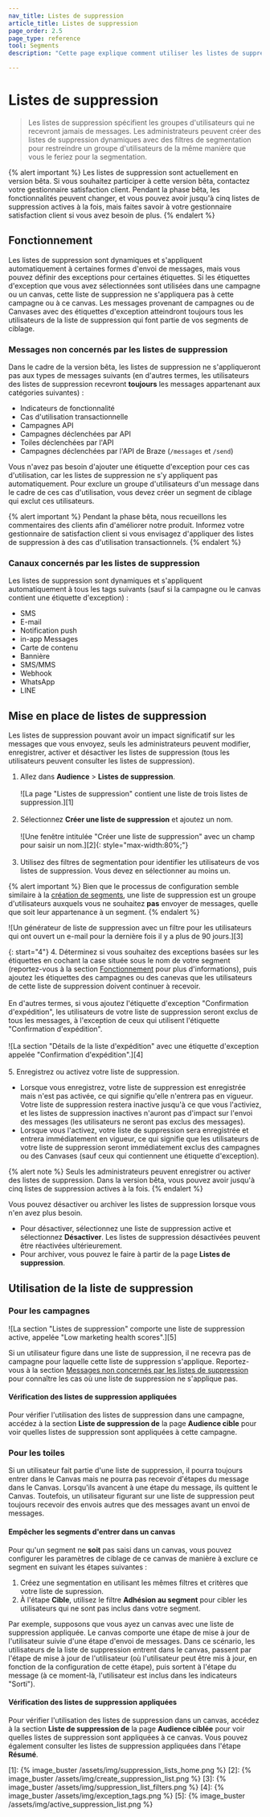 ```yaml
---
nav_title: Listes de suppression
article_title: Listes de suppression
page_order: 2.5
page_type: reference
tool: Segments
description: "Cette page explique comment utiliser les listes de suppression pour spécifier les utilisateurs qui ne doivent jamais recevoir vos messages."

---
```


# Listes de suppression

> Les listes de suppression spécifient les groupes d'utilisateurs qui ne recevront jamais de messages. Les administrateurs peuvent créer des listes de suppression dynamiques avec des filtres de segmentation pour restreindre un groupe d'utilisateurs de la même manière que vous le feriez pour la segmentation.

{% alert important %}
Les listes de suppression sont actuellement en version bêta. Si vous souhaitez participer à cette version bêta, contactez votre gestionnaire satisfaction client. Pendant la phase bêta, les fonctionnalités peuvent changer, et vous pouvez avoir jusqu'à cinq listes de suppression actives à la fois, mais faites savoir à votre gestionnaire satisfaction client si vous avez besoin de plus.
{% endalert %}

## Fonctionnement

Les listes de suppression sont dynamiques et s'appliquent automatiquement à certaines formes d'envoi de messages, mais vous pouvez définir des exceptions pour certaines étiquettes. Si les étiquettes d'exception que vous avez sélectionnées sont utilisées dans une campagne ou un canvas, cette liste de suppression ne s'appliquera pas à cette campagne ou à ce canvas. Les messages provenant de campagnes ou de Canvases avec des étiquettes d'exception atteindront toujours tous les utilisateurs de la liste de suppression qui font partie de vos segments de ciblage.

### Messages non concernés par les listes de suppression

Dans le cadre de la version bêta, les listes de suppression ne s'appliqueront pas aux types de messages suivants (en d'autres termes, les utilisateurs des listes de suppression recevront **toujours** les messages appartenant aux catégories suivantes) :
- Indicateurs de fonctionnalité
- Cas d'utilisation transactionnelle
- Campagnes API
- Campagnes déclenchées par API
- Toiles déclenchées par l'API
- Campagnes déclenchées par l'API de Braze (`/messages` et `/send`)

Vous n'avez pas besoin d'ajouter une étiquette d'exception pour ces cas d'utilisation, car les listes de suppression ne s'y appliquent pas automatiquement. Pour exclure un groupe d'utilisateurs d'un message dans le cadre de ces cas d'utilisation, vous devez créer un segment de ciblage qui exclut ces utilisateurs.

{% alert important %}
Pendant la phase bêta, nous recueillons les commentaires des clients afin d'améliorer notre produit. Informez votre gestionnaire de satisfaction client si vous envisagez d'appliquer des listes de suppression à des cas d'utilisation transactionnels.
{% endalert %}

### Canaux concernés par les listes de suppression

Les listes de suppression sont dynamiques et s'appliquent automatiquement à tous les tags suivants (sauf si la campagne ou le canvas contient une étiquette d'exception) : 
- SMS
- E-mail
- Notification push
- in-app Messages
- Carte de contenu
- Bannière
- SMS/MMS
- Webhook
- WhatsApp
- LINE

## Mise en place de listes de suppression

Les listes de suppression pouvant avoir un impact significatif sur les messages que vous envoyez, seuls les administrateurs peuvent modifier, enregistrer, activer et désactiver les listes de suppression (tous les utilisateurs peuvent consulter les listes de suppression).

1. Allez dans **Audience** > **Listes de suppression**.<br><br>![La page "Listes de suppression" contient une liste de trois listes de suppression.][1]<br><br>
2. Sélectionnez **Créer une liste de suppression** et ajoutez un nom.<br><br>![Une fenêtre intitulée "Créer une liste de suppression" avec un champ pour saisir un nom.][2]{: style="max-width:80%;"}<br><br>
3. Utilisez des filtres de segmentation pour identifier les utilisateurs de vos listes de suppression. Vous devez en sélectionner au moins un.

{% alert important %}
Bien que le processus de configuration semble similaire à la [création de segments]({{site.baseurl}}/user_guide/engagement_tools/segments/creating_a_segment/), une liste de suppression est un groupe d'utilisateurs auxquels vous ne souhaitez **pas** envoyer de messages, quelle que soit leur appartenance à un segment.
{% endalert %}

![Un générateur de liste de suppression avec un filtre pour les utilisateurs qui ont ouvert un e-mail pour la dernière fois il y a plus de 90 jours.][3]

{: start="4"}
4\. Déterminez si vous souhaitez des exceptions basées sur les étiquettes en cochant la case située sous le nom de votre segment (reportez-vous à la section [Fonctionnement](#how-it-works) pour plus d'informations), puis ajoutez les étiquettes des campagnes ou des canevas que les utilisateurs de cette liste de suppression doivent continuer à recevoir. <br><br>En d'autres termes, si vous ajoutez l'étiquette d'exception "Confirmation d'expédition", les utilisateurs de votre liste de suppression seront exclus de tous les messages, à l'exception de ceux qui utilisent l'étiquette "Confirmation d'expédition".<br><br>![La section "Détails de la liste d'expédition" avec une étiquette d'exception appelée "Confirmation d'expédition".][4]<br><br>
5\. Enregistrez ou activez votre liste de suppression.
- Lorsque vous enregistrez, votre liste de suppression est enregistrée mais n'est pas activée, ce qui signifie qu'elle n'entrera pas en vigueur. Votre liste de suppression restera inactive jusqu'à ce que vous l'activiez, et les listes de suppression inactives n'auront pas d'impact sur l'envoi des messages (les utilisateurs ne seront pas exclus des messages).
- Lorsque vous l'activez, votre liste de suppression sera enregistrée et entrera immédiatement en vigueur, ce qui signifie que les utilisateurs de votre liste de suppression seront immédiatement exclus des campagnes ou des Canvases (sauf ceux qui contiennent une étiquette d'exception).

{% alert note %}
Seuls les administrateurs peuvent enregistrer ou activer des listes de suppression. Dans la version bêta, vous pouvez avoir jusqu'à cinq listes de suppression actives à la fois.
{% endalert %}

Vous pouvez désactiver ou archiver les listes de suppression lorsque vous n'en avez plus besoin. 
- Pour désactiver, sélectionnez une liste de suppression active et sélectionnez **Désactiver**. Les listes de suppression désactivées peuvent être réactivées ultérieurement.
- Pour archiver, vous pouvez le faire à partir de la page **Listes de suppression**.

## Utilisation de la liste de suppression

### Pour les campagnes

![La section "Listes de suppression" comporte une liste de suppression active, appelée "Low marketing health scores".][5]

Si un utilisateur figure dans une liste de suppression, il ne recevra pas de campagne pour laquelle cette liste de suppression s'applique. Reportez-vous à la section [Messages non concernés par les listes de suppression](#messages-not-affected-by-suppression-lists) pour connaître les cas où une liste de suppression ne s'applique pas.

#### Vérification des listes de suppression appliquées

Pour vérifier l'utilisation des listes de suppression dans une campagne, accédez à la section **Liste de suppression de** la page **Audience cible** pour voir quelles listes de suppression sont appliquées à cette campagne.

### Pour les toiles

Si un utilisateur fait partie d'une liste de suppression, il pourra toujours entrer dans le Canvas mais ne pourra pas recevoir d'étapes du message dans le Canvas. Lorsqu'ils avancent à une étape du message, ils quittent le Canvas. Toutefois, un utilisateur figurant sur une liste de suppression peut toujours recevoir des envois autres que des messages avant un envoi de messages. 

#### Empêcher les segments d'entrer dans un canvas

Pour qu'un segment ne **soit** pas saisi dans un canvas, vous pouvez configurer les paramètres de ciblage de ce canvas de manière à exclure ce segment en suivant les étapes suivantes :

1. Créez une segmentation en utilisant les mêmes filtres et critères que votre liste de supression.
2. À l'étape **Cible**, utilisez le filtre **Adhésion au segment** pour cibler les utilisateurs qui ne sont pas inclus dans votre segment.

Par exemple, supposons que vous ayez un canvas avec une liste de suppression appliquée. Le canvas comporte une étape de mise à jour de l'utilisateur suivie d'une étape d'envoi de messages. Dans ce scénario, les utilisateurs de la liste de suppression entrent dans le canvas, passent par l'étape de mise à jour de l'utilisateur (où l'utilisateur peut être mis à jour, en fonction de la configuration de cette étape), puis sortent à l'étape du message (à ce moment-là, l'utilisateur est inclus dans les indicateurs "Sorti"). 

#### Vérification des listes de suppression appliquées

Pour vérifier l'utilisation des listes de suppression dans un canvas, accédez à la section **Liste de suppression de** la page **Audience ciblée** pour voir quelles listes de suppression sont appliquées à ce canvas. Vous pouvez également consulter les listes de suppression appliquées dans l'étape **Résumé**.

[1]: {% image_buster /assets/img/suppression_lists_home.png %}
[2]: {% image_buster /assets/img/create_suppression_list.png %}
[3]: {% image_buster /assets/img/suppression_list_filters.png %}
[4]: {% image_buster /assets/img/exception_tags.png %}
[5]: {% image_buster /assets/img/active_suppression_list.png %}
